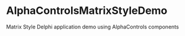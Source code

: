 AlphaControlsMatrixStyleDemo
============================

Matrix Style Delphi application demo using AlphaControls components